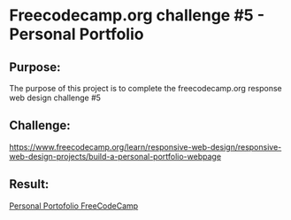 # Freecodecamp.org challenge #5 - Personal Portfolio

## Purpose:

The purpose of this project is to complete the freecodecamp.org response web design challenge #5

## Challenge:

https://www.freecodecamp.org/learn/responsive-web-design/responsive-web-design-projects/build-a-personal-portfolio-webpage

## Result:

[Personal Portofolio FreeCodeCamp](https://charlo-deanalexander.github.io/personal_portfolio_freecodecamp/)
